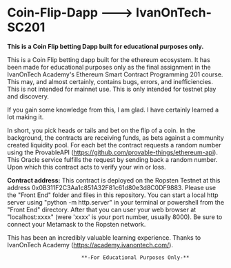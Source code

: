 # Coin-Flip-Dapp  ---> IvanOnTech-SC201

**This is a Coin Flip betting Dapp built for educational purposes only.**


This is a Coin Flip betting dapp built for the ethereum ecosystem. It has been made for educational purposes only as the final assignment in the IvanOnTech Academy's Ethereum Smart Contract Programming 201 course. This may, and almost certainly, contains bugs, errors, and inefficiencies. This is not intended for mainnet use. This is only intended for testnet play and discovery.

If you gain some knowledge from this, I am glad. I have certainly learned a lot making it.

In short, you pick heads or tails and bet on the flip of a coin. In the background, the contracts are receiving funds, as bets against a community created liquidity pool. For each bet the contract requests a random number using the ProvableAPI (https://github.com/provable-things/ethereum-api). This Oracle service fulfills the request by sending back a random number. Upon which this contract acts to verify your win or loss.

**Contract address:**
This contract is deployed on the Ropsten Testnet at this address 0x0B311F2C3Aa1c851A32F81c61d80e3d8C0DF9883.
Please use the "Front End" folder and files in this repository. You can start a local http server using "python -m http.server" in your terminal or powershell from the "Front End" directory. After that you can user your web browser at "localhost:xxxx" (were 'xxxx' is your port number, usually 8000). Be sure to connect your Metamask to the Ropsten network.

This has been an incredibly valuable learning experience. Thanks to IvanOnTech Academy (https://academy.ivanontech.com/).

                            **-For Educational Purposes Only-**
